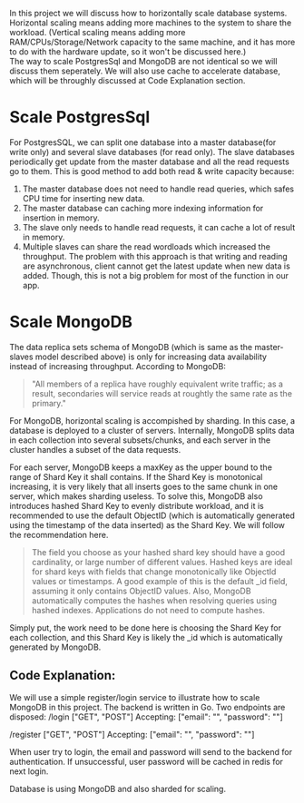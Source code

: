 In this project we will discuss how to horizontally scale database systems.
Horizontal scaling means adding more machines to the system to share the workload.
(Vertical scaling means adding more RAM/CPUs/Storage/Network capacity to the same machine, and it has more to do with the hardware update, so it won't be discussed here.)  
The way to scale PostgresSql and MongoDB are not identical so we will discuss them seperately. 
We will also use cache to accelerate database, which will be throughly discussed at Code Explanation section.

# Scale PostgresSql
For PostgresSQL, we can split one database into a master database(for write only) and several slave databases (for read only). 
The slave databases periodically get update from the master database and all the read requests go to them.
This is good method to add both read & write capacity because:
1) The master database does not need to handle read queries, which safes CPU time for inserting new data.
2) The master database can caching more indexing information for insertion in memory.
3) The slave only needs to handle read requests, it can cache a lot of result in memory.
4) Multiple slaves can share the read wordloads which increased the throughput.
The problem with this approach is that writing and reading are asynchronous, client cannot get the latest update when new data is added.
Though, this is not a big problem for most of the function in our app. 

# Scale MongoDB
The data replica sets schema of MongoDB (which is same as the master-slaves model described above) is only for increasing data availability instead of increasing throughput. According to MongoDB: 
> "All members of a replica have roughly equivalent write traffic; as a result, secondaries will service reads at roughtly the same rate as the primary."

For MongoDB, horizontal scaling is accompished by sharding. 
In this case, a database is deployed to a cluster of servers. 
Internally, MongoDB splits data in each collection into several subsets/chunks, and each server in the cluster handles a subset of the data requests. 

For each server, MongoDB keeps a maxKey as the upper bound to the range of Shard Key it shall contains.
If the Shard Key is monotonical increasing, it is very likely that all inserts goes to the same chunk in one server, which makes sharding useless.
To solve this, MongoDB also introduces hashed Shard Key to evenly distribute workload, and it is recommended to use the default ObjectID (which is automatically generated using the timestamp of the data inserted) as the Shard Key. We will follow the recommendation here.
> The field you choose as your hashed shard key should have a good cardinality, or large number of different values. Hashed keys are ideal for shard keys with fields that change monotonically like ObjectId values or timestamps. A good example of this is the default _id field, assuming it only contains ObjectID values. 
Also,
> MongoDB automatically computes the hashes when resolving queries using hashed indexes. Applications do not need to compute hashes.

Simply put, the work need to be done here is choosing the Shard Key for each collection, and this Shard Key is likely the _id which is automatically generated by MongoDB.

## Code Explanation:
We will use a simple register/login service to illustrate how to scale MongoDB in this project.
The backend is written in Go.
Two endpoints are disposed:
/login      ["GET", "POST"] 
Accepting: ["email": "", "password": ""]

/register   ["GET", "POST"] 
Accepting: ["email": "", "password": ""]

When user try to login, the email and password will send to the backend for authentication.
If unsuccessful, user password will be cached in redis for next login.

Database is using MongoDB and also sharded for scaling.
